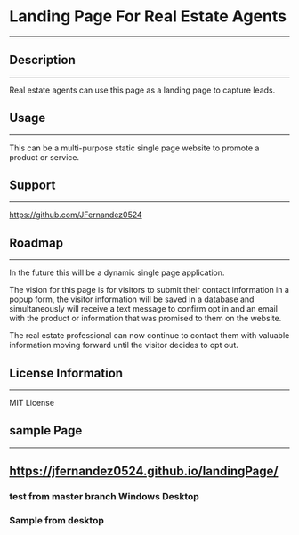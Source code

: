# Landing Page For Real Estate Agents

---

## Description

---

Real estate agents can use this page as a landing page to capture leads.

## Usage

---

This can be a multi-purpose static single page website to promote a product or service.

## Support

---

https://github.com/JFernandez0524

## Roadmap

---

In the future this will be a dynamic single page application.

The vision for this page is for visitors to submit their contact information in a popup form, the visitor information will be saved in a database and simultaneously will receive a text message to confirm opt in and an email with the product or information that was promised to them on the website.

The real estate professional can now continue to contact them with valuable information moving forward until the visitor decides to opt out.

## License Information

---

MIT License

## sample Page

---

https://jfernandez0524.github.io/landingPage/
---
### test from master branch Windows Desktop
### Sample from desktop
